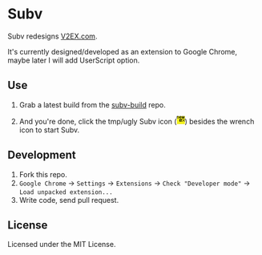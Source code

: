 Subv
====

Subv redesigns [V2EX.com](http://www.v2ex.com).

It's currently designed/developed as an extension to Google Chrome, maybe later I will add UserScript option.

Use
---
1. Grab a latest build from the [subv-build](//github.com/gDD/subv-build) repo.

2. And you're done, click the tmp/ugly Subv icon (![](//github.com/gDD/subv/raw/master/assets/image/icon9.png)) besides the wrench icon to start Subv.

Development
-----------
1. Fork this repo.
2. `Google Chrome` &rarr; `Settings` &rarr; `Extensions` &rarr; `Check "Developer mode"` &rarr; `Load unpacked extension...`
3. Write code, send pull request.

License
-------
Licensed under the MIT License.

